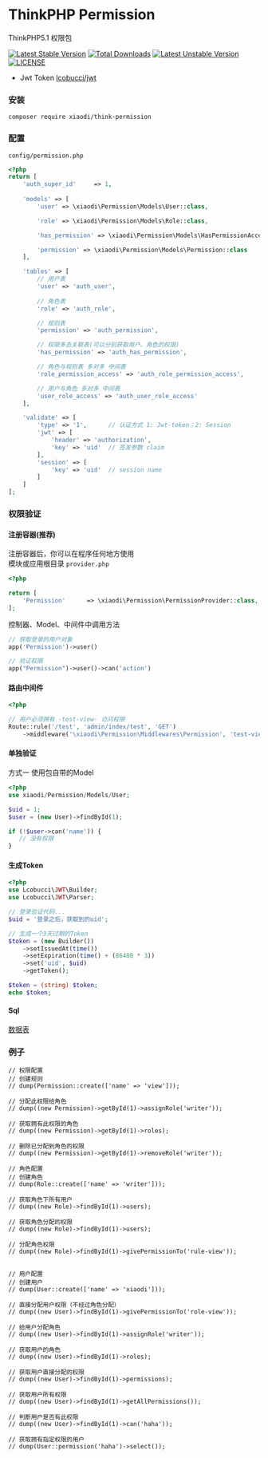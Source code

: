 # ThinkPHP Permission
ThinkPHP5.1 权限包

[![Latest Stable Version](https://poser.pugx.org/xiaodi/think-permission/v/stable)](https://packagist.org/packages/xiaodi/think-permission)
[![Total Downloads](https://poser.pugx.org/xiaodi/think-permission/downloads)](https://packagist.org/packages/xiaodi/think-permission)
[![Latest Unstable Version](https://poser.pugx.org/xiaodi/think-permission/v/unstable)](//packagist.org/packages/xiaodi/think-permission)
[![LICENSE](https://img.shields.io/badge/license-Anti%20996-blue.svg)](https://github.com/996icu/996.ICU/blob/master/LICENSE)
* Jwt Token  [lcobucci/jwt](https://github.com/lcobucci/jwt)

### 安装
```
composer require xiaodi/think-permission
```
### 配置
`config/permission.php`
```php
<?php
return [
    'auth_super_id'     => 1,
    
    'models' => [
        'user' => \xiaodi\Permission\Models\User::class,

        'role' => \xiaodi\Permission\Models\Role::class,

        'has_permission' => \xiaodi\Permission\Models\HasPermissionAccess::class,

        'permission' => \xiaodi\Permission\Models\Permission::class
    ],

    'tables' => [
        // 用户表
        'user' => 'auth_user',
        
        // 角色表
        'role' => 'auth_role',

        // 规则表
        'permission' => 'auth_permission',

        // 权限多态关联表(可以分别获取用户、角色的权限)
        'has_permission' => 'auth_has_permission',

        // 角色与规则表 多对多 中间表
        'role_permission_access' => 'auth_role_permission_access',

        // 用户与角色 多对多 中间表
        'user_role_access' => 'auth_user_role_access'
    ],

    'validate' => [
        'type' => '1',      // 认证方式 1: Jwt-token；2: Session
        'jwt' => [
            'header' => 'authorization',
            'key' => 'uid'  // 签发参数 claim 
        ],
        'session' => [
            'key' => 'uid'  // session name
        ]
    ]
];
```
### 权限验证
#### 注册容器(推荐)
注册容器后，你可以在程序任何地方使用  
模块或应用根目录 `provider.php`
```php
<?php

return [
    'Permission'      => \xiaodi\Permission\PermissionProvider::class,
];

```

控制器、Model、中间件中调用方法
```php
// 获取登录的用户对象
app('Permission')->user()

// 验证权限
app("Permission")->user()->can('action')
```

#### 路由中间件
```php
<?php

// 用户必须拥有 ·test-view· 访问权限
Route::rule('/test', 'admin/index/test', 'GET')
    ->middleware('\xiaodi\Permission\Middlewares\Permission', 'test-view');
```
#### 单独验证
方式一 使用包自带的Model
```php
<?php
use xiaodi/Permission/Models/User;

$uid = 1;
$user = (new User)->findById(1);

if (!$user->can('name')) {
   // 没有权限
} 
```

#### 生成Token
```php
<?php
use Lcobucci\JWT\Builder;
use Lcobucci\JWT\Parser;

// 登录验证代码...
$uid = '登录之后，获取到的uid';

// 生成一个3天过期的Token
$token = (new Builder())
    ->setIssuedAt(time())
    ->setExpiration(time() + (86400 * 3))
    ->set('uid', $uid)
    ->getToken();

$token = (string) $token;
echo $token;
```

#### Sql
[数据表](https://github.com/xiaodit/think-admin/blob/master/sql/tables.sql)

### 例子

```
// 权限配置
// 创建规则
// dump(Permission::create(['name' => 'view']));

// 分配此权限给角色
// dump((new Permission)->getById(1)->assignRole('writer'));

// 获取拥有此权限的角色
// dump((new Permission)->getById(1)->roles);

// 删除已分配到角色的权限
// dump((new Permission)->getById(1)->removeRole('writer'));

// 角色配置
// 创建角色
// dump(Role::create(['name' => 'writer']));

// 获取角色下所有用户
// dump((new Role)->findById(1)->users);

// 获取角色分配的权限
// dump((new Role)->findById(1)->users);

// 分配角色权限
// dump((new Role)->findById(1)->givePermissionTo('rule-view'));


// 用户配置
// 创建用户
// dump(User::create(['name' => 'xiaodi']));

// 直接分配用户权限（不经过角色分配）
// dump((new User)->findById(1)->givePermissionTo('role-view'));

// 给用户分配角色
// dump((new User)->findById(1)->assignRole('writer'));

// 获取用户的角色
// dump((new User)->findById(1)->roles);

// 获取用户直接分配的权限
// dump((new User)->findById(1)->permissions);

// 获取用户所有权限
// dump((new User)->findById(1)->getAllPermissions());

// 判断用户是否有此权限
// dump((new User)->findById(1)->can('haha'));

// 获取拥有指定权限的用户
// dump(User::permission('haha')->select());
```
